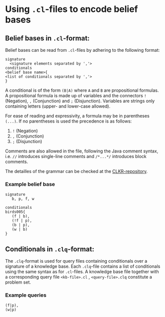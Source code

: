 # Using `.cl`-files to encode belief bases

## Belief bases in `.cl`-format:

Belief bases can be read from `.cl`-files by adhering to the following format:
```
signature
  <signature elements separated by ','>
conditionals
<belief base name>{
<list of conditionals separated by ','>
}
```
A conditional is of the form `(B|A)` where `A` and `B` are propositional formulas. 
A propositional formula is made up of variables and the connectors `!` (Negation), `,` (Conjunction) and `;` (Disjunction).
Variables are strings only containing letters (upper- and lower-case allowed).

For ease of reading and expressivity, a formula may be in parentheses `(...)`.
If no parentheses is used the precedence is as follows:
1. `!` (Negation)
2. `,` (Conjunction)
3. `;` (Disjunction)

Comments are also allowed in the file, following the Java comment syntax, i.e. `//` introduces single-line comments and `/*...*/` introduces block comments.

The detailles of the grammar can be checked at the [CLKR-repository](https://www.fernuni-hagen.de/wbs/clkr/html/syntax.html). 

### Example belief base
```
signature
   b, p, f, w

conditionals
birds005{
   (f | b),
   (!f | p),
   (b | p),
   (w | b)
}
```

## Conditionals in `.clq`-format:
The `.clq`-format is used for query files containing conditionals over a signature of a knowledge base.
Each `.clq`-file contains a list of conditionals using the same syntax as for `.cl`-files.
A knowledge base file together with a corresponding query file
`<kb-file>.cl` , `<query-file>.clq`
constitute a problem set. 

### Example queries
```
(f|p),
(w|p)
```

